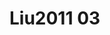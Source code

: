 <a name="material" />

# Liu2011 03
<script type="application/ld+json">
  {
    "@context": "https://schema.org/",
    "@type": "ChemicalSubstance",
    "http://purl.org/dc/terms/conformsTo":
      {
        "@type": "CreativeWork",
        "@id": "https://bioschemas.org/profiles/ChemicalSubstance/0.4-RELEASE/"
      },
    "@id": "https://egonw.github.io/nanowiki/nanowiki84.html#material",
    "name": "Liu2011 03",
    "sameAs: "http://127.0.0.1/mediawiki/index.php/Special:URIResolver/Liu2011_03"
  }
</script>

